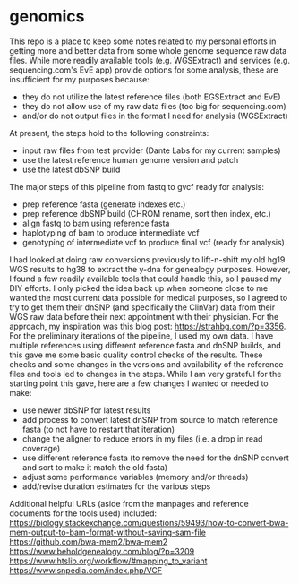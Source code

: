 # genomics
This repo is a place to keep some notes related to my personal efforts in getting more and better data from some whole genome sequence raw data files.  While more readily available tools (e.g. WGSExtract) and services (e.g. sequencing.com's EvE app) provide options for some analysis, these are insufficient for my purposes because:
- they do not utilize the latest reference files (both EGSExtract and EvE)
- they do not allow use of my raw data files (too big for sequencing.com)
- and/or do not output files in the format I need for analysis (WGSExtract)

At present, the steps hold to the following constraints:
- input raw files from test provider (Dante Labs for my current samples)
- use the latest reference human genome version and patch
- use the latest dbSNP build

The major steps of this pipeline from fastq to gvcf ready for analysis:
- prep reference fasta (generate indexes etc.)
- prep reference dbSNP build (CHROM rename, sort then index, etc.)
- align fastq to bam using reference fasta
- haplotyping of bam to produce intermediate vcf
- genotyping of intermediate vcf to produce final vcf (ready for analysis)

I had looked at doing raw conversions previously to lift-n-shift my old hg19 WGS results to hg38 to extract the y-dna for genealogy purposes.  However, I found a few readily available tools that could handle this, so I paused my DIY efforts.  I only picked the idea back up when someone close to me wanted the most current data possible for medical purposes, so I agreed to try to get them their dnSNP (and specifically the ClinVar) data from their WGS raw data before their next appointment with their physician.  For the approach, my inspiration was this blog post:
https://strahbg.com/?p=3356.
For the preliminary iterations of the pipeline, I used my own data.  I have multiple references using different reference fasta and dnSNP builds, and this gave me some basic quality control checks of the results.  These checks and some changes in the versions and availability of the reference files and tools led to changes in the steps.  While I am very grateful for the starting point this gave, here are a few changes I wanted or needed to make:
- use newer dbSNP for latest results
- add process to convert latest dnSNP from source to match reference fasta (to not have to restart that iteration)
- change the aligner to reduce errors in my files (i.e. a drop in read coverage)
- use different reference fasta (to remove the need for the dnSNP convert and sort to make it match the old fasta)
- adjust some performance variables (memory and/or threads)
- add/revise duration estimates for the various steps

Additional helpful URLs (aside from the manpages and reference documents for the tools used) included:
https://biology.stackexchange.com/questions/59493/how-to-convert-bwa-mem-output-to-bam-format-without-saving-sam-file
https://github.com/bwa-mem2/bwa-mem2
https://www.beholdgenealogy.com/blog/?p=3209
https://www.htslib.org/workflow/#mapping_to_variant
https://www.snpedia.com/index.php/VCF
